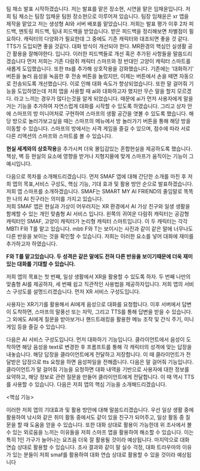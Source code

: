 팀 채소 발표 시작하겠습니다.
저는 발표를 맡은 장소현, 시연을 맡은 임채윤입니다.
저희 팀 채소는 팀장 임채윤 팀원 장소현으로 이루어져 있습니다. 팀장 임채윤은 xr 앱을 제작을 맡았고 저는 생성형 AI와 서버 배포를 맡았습니다.
저희는 발표 평가 이후 2차 피드백, 멘토링 피드백, 팀내 피드백을 받았습니다. 받은 피드백을 정리해보면
차별점이 필요하다.  캐릭터의 다양화가 필요한데 그 중에도 기존 캐릭터와 대조되면 좋을 것 같다. TTS가 도입되면 좋을 것같다. 대화 방식이 개선되야 한다.
MR환경의 핵심인 실생활 공간 활용을 잘해야한다. 입니다.
이러한 피드백들로 개선 혹은 추가된 사항들을 말씀드리겠습니다
먼저 저희는 기존 다람쥐 캐릭터 스마프와 정 반대인 고양이 캐릭터 스마트를 새롭게 도입했습니다. 또한 tts를 추가해 상호작용을 강화했습니다.
기존에는 '대화하기' 버튼을 눌러 음성을 녹음한 후 전송 버튼을 눌렀지만, 이제는 버튼에서 손을 떼면 자동으로 전송되도록 개선했습니다. 이로 인해 대화 속도가 향상되었습니다. 또한 말 걸어줘 기능을 도입하였는데 저희 앱을 사용할 때 ai와 대화하고자 했지만 무슨 말을 할지 모르겠다. 라고 느끼는 경우가 많다는것을 알게 되었습니다. 때문에 ai가 먼저 사용자에게 말을 거는 기능을 추가하여 자연스럽게 대화를 시작할 수 있도록 하였습니다.
그리고 상자 안에 스마프의 방 미니어처로 구현하여 스마프의 생활 공간을 엿볼 수 있도록 했습니다. 해당 방으로 놀러가보고싶을 때는 스마프의 메뉴에서 방 놀러가기 버튼을 통해 해당 방을 이동할 수 있습니다.
스마프의 방에서는 사격 게임을 즐길 수 있으며, 점수에 따라 서로 다른 리액션의 스마프와 스마트를 볼 수 있습니다.

**현실 세계와의 상호작용**을 추가시켜 더욱 몰입감있는 혼합현실을 제공하도록 했습니다. 책상, 벽 등 현실의 요소에 영향을 받거나 지형지물에 맞게 스마프가 움직이는 기능이 그 예시입니다. 

다음으로 목차를 소개해드리겠습니다.
먼저 SMAF 앱에 대해 간단한 소개를 마친 후 저희 앱의 목표,서비스 구성도, 핵심 기능, 기대 효과 및 활용 방안 순으로 발표하겠습니다.
저희 앱 스마프를 소개하겠습니다.
 SMAF는 SMART MY AI FRIEND의 줄임말로 똑똑한 나의 AI 친구라는 의미를 가지고 있습니다.  
저희 SMAF 앱은 현실과 가상이 어우러지는 XR 환경에서 AI 가상 친구와 일생 생활을 함께할 수 있는 개인 맞춤형 AI 서비스 입니다.
왼쪽의 귀여운 다람쥐 캐릭터는 공감형 캐릭터인 SMAF, 고양이 캐릭터가 논리형 캐릭터 스마트입니다. 이 두 캐릭터는 각각 MBTI F와 T를 맡고 있습니다. mbti F와 T는 보이시는 사진과 같이 같은 말에 너무나도 다른 반응을 보이는 것을 확인할 수 있습니다. 저희는 이러한 요소를 넣어 대화에 재미를 추가하고자 하였습니다. 

**F와 T를 맡고있습니다. 두 성격은 같은 말에도 전혀 다른 반응을 보이기때문에 더욱 재미있는 대화를 기대할 수 있습니다.**

저희 앱의 목표는 첫 번째, 일상 생활에서 XR을 활용할 수 있도록 하자. 두 번째 나만의 맞춤형 AI를 제공하자, 세 번째 쉽고 직관적인 사용법을 제공하자입니다.
저희 앱의 서비스 구성도를 설명드리겠습니다. 
먼저 XR 서비스 구성도입니다. 

사용자는 XR기기를 활용해서 AI에게 음성으로 대화를 요청합니다.
이후 서버에서 답변이 도착하면, 스마프의 말풍선 또는 자막, 그리고 TTS를 통해 답변을 받을 수 있습니다. 그 외에도 AI에게 질문을 받아보거나 핸드트래킹을 활용한 메뉴 조작 및 간식 주기, 미니게임 등을 즐길 수 있습니다.

다음은 AI 서비스 구성도입니다.
먼저 대화하기 기능입니다.
클라이언트에서 음성이 도착하면 해당 음성을 text로 변경한 후 프롬프트를 통해 각 캐릭터의 성격에 맞는 답장을 내놓습니다.
해당 답장을 클라이언트에게 전달하고 저장합니다. 이 때 클라이언트가 전달받은 답장으로 tts 요청을 하면 음성파일을 전해줍니다.
다음은 말 걸어줘 기능입니다.
클라이언트가 말 걸어줘 기능을 요청하면 대화 내역을 기반으로 사용자에 대한 정보를  요약하고, 해당 정보로 관련 질문을 만들어 클라이언트에게 전달합니다. 이 때 역시 TTS를 사용할 수 있습니다.
다음은 저희 앱의 핵심 기능을 소개해드리겠습니다. 

<핵심 기능>

이러한 저희 앱의 기대효과 및 활용 방안에 대해 말씀드리겠습니다.
우선 일상 생활 중에 활용하여 낚시와 같은 취미 활동 중에서도 같이 있을 친구가 되어주고, 일상 활동 중 질문을 할 때 도움을 얻을 수 있습니다. 
또한 대화 상대로 활용이 가능한데 위 조사에서 볼 수 있는 외로움을 느끼는 이유들을 저희 스마프 앱을 활용하여 해소할 수 있습니다. 이는 특히 1인 가구가 늘어나는 요즈음 더욱 잘 활용될 것이라 예상됩니다. 
마지막으로 대화 연습 상대로 활용할 수 있습니다. 조사 결과와 같이 말 실수 걱정, 대화 트라우마의 이유가 있는 분들이 저희 smaf를 활용하여 대화 연습 상대로 활용할 수 있을 것이라 예상됩니다